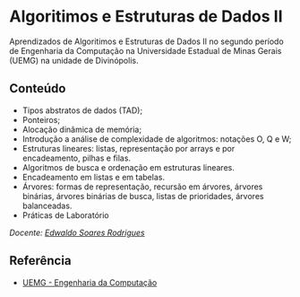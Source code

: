 
# Algoritimos e Estruturas de Dados II

Aprendizados de Algoritimos e Estruturas de Dados II no segundo período de Engenharia da Computação na Universidade Estadual de Minas Gerais (UEMG) na unidade de Divinópolis.


## Conteúdo

* Tipos abstratos de dados (TAD); 
* Ponteiros; 
* Alocação dinâmica de memória; 
* Introdução a análise de complexidade de algoritmos: notações O, Q e W; 
* Estruturas lineares: listas, representação por arrays e por encadeamento, pilhas e filas. 
* Algoritmos de busca e ordenação em estruturas lineares. 
* Encadeamento em listas e em tabelas. 
* Árvores: formas de representação, recursão em árvores, árvores binárias, árvores binárias de busca, listas de prioridades, árvores balanceadas.
* Práticas de Laboratório

_Docente: [Edwaldo Soares Rodrigues](http://buscatextual.cnpq.br/buscatextual/visualizacv.do?metodo=apresentar&id=K4454835D2)_


## Referência

 - [UEMG - Engenharia da Computação](https://www.uemg.br/images/2021/03/12/PPC_Engenharia_da_Computa%C3%A7%C3%A3o_2016_Altera%C3%A7%C3%B5es_Edwaldo_06_3_2_1.pdf)

